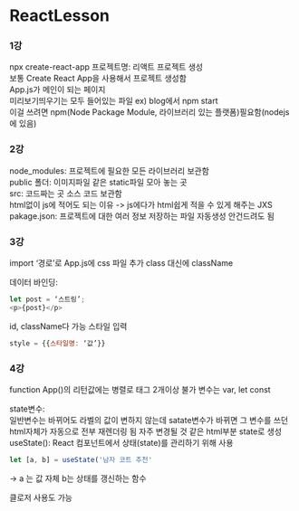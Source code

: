 # ReactLesson

### 1강
npx create-react-app 프로젝트명: 리액트 프로젝트 생성  
보통 Create React App을 사용해서 프로젝트 생성함  
App.js가 메인이 되는 페이지  
미리보기띄우기는 모두 들어있는 파일 ex) blog에서 npm start  
이걸 쓰려면 npm(Node Package Module, 라이브러리 있는 플랫폼)필요함(nodejs에 있음)  

### 2강 
node_modules: 프로젝트에 필요한 모든 라이브러리 보관함  
public 폴더: 이미지파일 같은 static파일 모아 놓는 곳  
src: 코드짜는 곳 소스 코드 보관함  
html없이 js에 적어도 되는 이유 -> js에다가 html쉽게 적을 수 있게 해주는 JXS  
pakage.json: 프로젝트에 대한 여러 정보 저장하는 파일 자동생성 안건드려도 됨

### 3강
import ‘경로’로 App.js에 css 파일 추가 
class 대신에 className

데이터 바인딩:  
```javascript
let post = ‘스트링’;  
<p>{post}</p>  
```
id, className다 가능 
스타일 입력
```javascript
style = {{스타일명: ‘값’}}
```

### 4강
function App()의 리턴값에는 병렬로 태그 2개이상 불가
변수는 var, let const

state변수:  
일반변수는 바뀌어도 라벨의 값이 변하지 않는데
satate변수가 바뀌면 그 변수를 쓰던 html자체가 자동으로 전부 재렌더링 됨
자주 변경될 것 같은 html부분 state로 생성
useState():
	 React 컴포넌트에서 상태(state)를 관리하기 위해 사용
```javascript
let [a, b] = useState('남자 코트 추천'


```
-> a 는 값 자체 b는 상태를 갱신하는 함수
<p onClick={함수}>
클로저 사용도 가능
